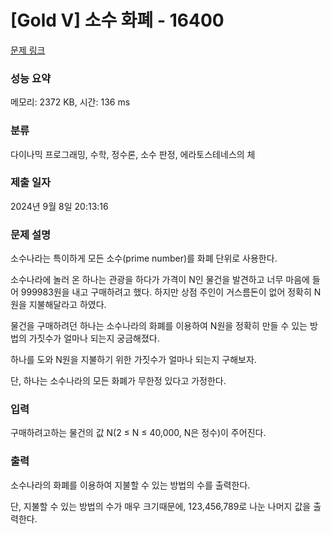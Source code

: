 # [Gold V] 소수 화폐 - 16400 

[문제 링크](https://www.acmicpc.net/problem/16400) 

### 성능 요약

메모리: 2372 KB, 시간: 136 ms

### 분류

다이나믹 프로그래밍, 수학, 정수론, 소수 판정, 에라토스테네스의 체

### 제출 일자

2024년 9월 8일 20:13:16

### 문제 설명

<p>소수나라는 특이하게 모든 소수(prime number)를 화폐 단위로 사용한다.</p>

<p>소수나라에 놀러 온 하나는 관광을 하다가 가격이 N인 물건을 발견하고 너무 마음에 들어 999983원을 내고 구매하려고 했다. 하지만 상점 주인이 거스름돈이 없어 정확히 N원을 지불해달라고 하였다.</p>

<p>물건을 구매하려던 하나는 소수나라의 화폐를 이용하여 N원을 정확히 만들 수 있는 방법의 가짓수가 얼마나 되는지 궁금해졌다.</p>

<p>하나를 도와 N원을 지불하기 위한 가짓수가 얼마나 되는지 구해보자.</p>

<p>단, 하나는 소수나라의 모든 화폐가 무한정 있다고 가정한다.</p>

### 입력 

 <p>구매하려고하는 물건의 값 N(2 ≤ N ≤ 40,000, N은 정수)이 주어진다.</p>

### 출력 

 <p>소수나라의 화폐를 이용하여 지불할 수 있는 방법의 수를 출력한다.</p>

<p>단, 지불할 수 있는 방법의 수가 매우 크기때문에, 123,456,789로 나눈 나머지 값을 출력한다.</p>

